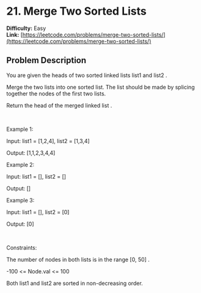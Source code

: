 # 21. Merge Two Sorted Lists

**Difficulty:** Easy  
**Link:** [https://leetcode.com/problems/merge-two-sorted-lists/](https://leetcode.com/problems/merge-two-sorted-lists/)

## Problem Description

You are given the heads of two sorted linked lists 
list1
 and 
list2
.


Merge the two lists into one 
sorted
 list. The list should be made by splicing together the nodes of the first two lists.


Return 
the head of the merged linked list
.


 


Example 1:






Input:
 list1 = [1,2,4], list2 = [1,3,4]

Output:
 [1,1,2,3,4,4]



Example 2:




Input:
 list1 = [], list2 = []

Output:
 []



Example 3:




Input:
 list1 = [], list2 = [0]

Output:
 [0]



 


Constraints:




The number of nodes in both lists is in the range 
[0, 50]
.


-100 <= Node.val <= 100


Both 
list1
 and 
list2
 are sorted in 
non-decreasing
 order.




